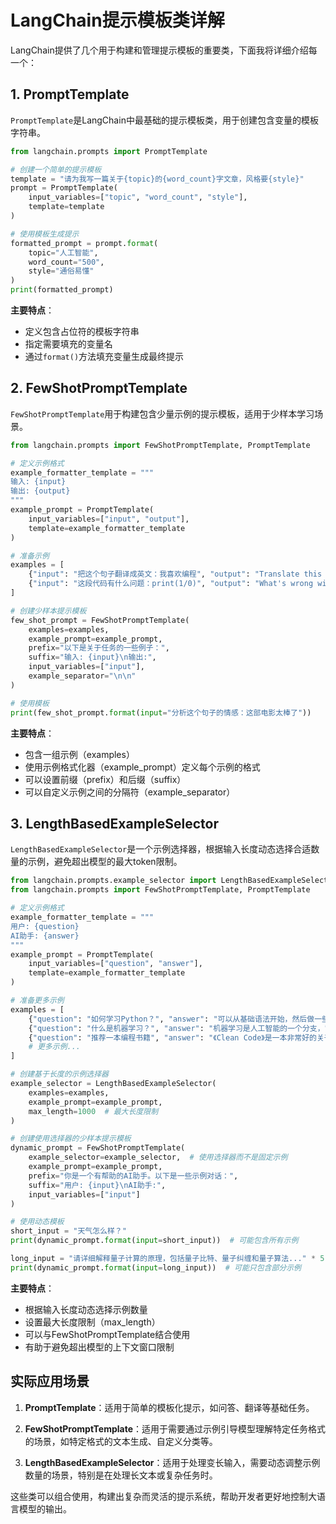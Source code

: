 # LangChain提示模板类详解

LangChain提供了几个用于构建和管理提示模板的重要类，下面我将详细介绍每一个：

## 1. PromptTemplate

`PromptTemplate`是LangChain中最基础的提示模板类，用于创建包含变量的模板字符串。

```python
from langchain.prompts import PromptTemplate

# 创建一个简单的提示模板
template = "请为我写一篇关于{topic}的{word_count}字文章，风格要{style}"
prompt = PromptTemplate(
    input_variables=["topic", "word_count", "style"],
    template=template
)

# 使用模板生成提示
formatted_prompt = prompt.format(
    topic="人工智能",
    word_count="500",
    style="通俗易懂"
)
print(formatted_prompt)
```

**主要特点**：
- 定义包含占位符的模板字符串
- 指定需要填充的变量名
- 通过`format()`方法填充变量生成最终提示

## 2. FewShotPromptTemplate

`FewShotPromptTemplate`用于构建包含少量示例的提示模板，适用于少样本学习场景。

```python
from langchain.prompts import FewShotPromptTemplate, PromptTemplate

# 定义示例格式
example_formatter_template = """
输入: {input}
输出: {output}
"""
example_prompt = PromptTemplate(
    input_variables=["input", "output"],
    template=example_formatter_template
)

# 准备示例
examples = [
    {"input": "把这个句子翻译成英文：我喜欢编程", "output": "Translate this sentence to English: I like programming"},
    {"input": "这段代码有什么问题：print(1/0)", "output": "What's wrong with this code: print(1/0)"}
]

# 创建少样本提示模板
few_shot_prompt = FewShotPromptTemplate(
    examples=examples,
    example_prompt=example_prompt,
    prefix="以下是关于任务的一些例子：",
    suffix="输入: {input}\n输出:",
    input_variables=["input"],
    example_separator="\n\n"
)

# 使用模板
print(few_shot_prompt.format(input="分析这个句子的情感：这部电影太棒了"))
```

**主要特点**：
- 包含一组示例（examples）
- 使用示例格式化器（example_prompt）定义每个示例的格式
- 可以设置前缀（prefix）和后缀（suffix）
- 可以自定义示例之间的分隔符（example_separator）

## 3. LengthBasedExampleSelector

`LengthBasedExampleSelector`是一个示例选择器，根据输入长度动态选择合适数量的示例，避免超出模型的最大token限制。

```python
from langchain.prompts.example_selector import LengthBasedExampleSelector
from langchain.prompts import FewShotPromptTemplate, PromptTemplate

# 定义示例格式
example_formatter_template = """
用户: {question}
AI助手: {answer}
"""
example_prompt = PromptTemplate(
    input_variables=["question", "answer"],
    template=example_formatter_template
)

# 准备更多示例
examples = [
    {"question": "如何学习Python？", "answer": "可以从基础语法开始，然后做一些小项目..."},
    {"question": "什么是机器学习？", "answer": "机器学习是人工智能的一个分支，它使计算机能够从数据中学习..."},
    {"question": "推荐一本编程书籍", "answer": "《Clean Code》是一本非常好的关于代码质量的书..."},
    # 更多示例...
]

# 创建基于长度的示例选择器
example_selector = LengthBasedExampleSelector(
    examples=examples,
    example_prompt=example_prompt,
    max_length=1000  # 最大长度限制
)

# 创建使用选择器的少样本提示模板
dynamic_prompt = FewShotPromptTemplate(
    example_selector=example_selector,  # 使用选择器而不是固定示例
    example_prompt=example_prompt,
    prefix="你是一个有帮助的AI助手。以下是一些示例对话：",
    suffix="用户: {input}\nAI助手:",
    input_variables=["input"]
)

# 使用动态模板
short_input = "天气怎么样？"
print(dynamic_prompt.format(input=short_input))  # 可能包含所有示例

long_input = "请详细解释量子计算的原理，包括量子比特、量子纠缠和量子算法..." * 5
print(dynamic_prompt.format(input=long_input))  # 可能只包含部分示例
```

**主要特点**：
- 根据输入长度动态选择示例数量
- 设置最大长度限制（max_length）
- 可以与FewShotPromptTemplate结合使用
- 有助于避免超出模型的上下文窗口限制

## 实际应用场景

1. **PromptTemplate**：适用于简单的模板化提示，如问答、翻译等基础任务。

2. **FewShotPromptTemplate**：适用于需要通过示例引导模型理解特定任务格式的场景，如特定格式的文本生成、自定义分类等。

3. **LengthBasedExampleSelector**：适用于处理变长输入，需要动态调整示例数量的场景，特别是在处理长文本或复杂任务时。

这些类可以组合使用，构建出复杂而灵活的提示系统，帮助开发者更好地控制大语言模型的输出。
